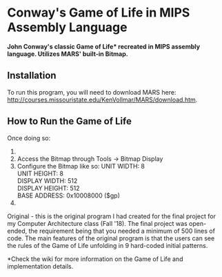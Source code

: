 # Conway's Game of Life in MIPS Assembly Language
__John Conway's classic Game of Life* recreated in MIPS assembly language. Utilizes MARS' built-in Bitmap.__


## Installation
To run this program, you will need to download MARS here: http://courses.missouristate.edu/KenVollmar/MARS/download.htm. 
## How to Run the Game of Life
Once doing so:

1)
2) Access the Bitmap through Tools -> Bitmap Display
3) Configure the Bitmap like so:
UNIT WIDTH: 8									
UNIT HEIGHT: 8								
DISPLAY WIDTH: 512							
DISPLAY HEIGHT: 512								
BASE ADDRESS: 0x10008000 ($gp)	
4)
Original - this is the original program I had created for the final project for my Computer Architecture class (Fall '18). The final project was open-ended, the requirement being that you needed a minimum of 500 lines of code. The main features of the original program is that the users can see the rules of the Game of Life unfolding in 9 hard-coded initial patterns.

*Check the wiki for more information on the Game of Life and implementation details.
